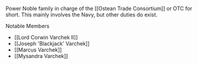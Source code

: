 Power Noble family in charge of the [[Ostean Trade Consortium]] or OTC for short.  This mainly involves the Navy, but other duties do exist.

Notable Members
- [[Lord Corwin Varchek II]]
- [[Joseph 'Blackjack' Varchek]]
- [[Marcus Varchek]]
- [[Mysandra Varchek]]
